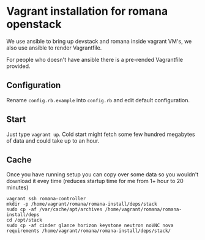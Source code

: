Vagrant installation for romana openstack
=========================================

We use ansible to bring up devstack and romana inside vagrant VM's,
we also use ansible to render Vagrantfile.

For people who doesn't have ansible there is a pre-rended Vagrantfile provided.

Configuration
-------------
Rename `config.rb.example` into `config.rb` and edit default configuration.

Start
-----

Just type `vagrant up`.
Cold start might fetch some few hundred megabytes of data and could take up to an hour.


Cache
-----
Once you have running setup you can copy over some data so you wouldn't download it evey time
(reduces startup time for me from 1+ hour to 20 minutes)

```
vagrant ssh romana-controller
mkdir -p /home/vagrant/romana/romana-install/deps/stack
sudo cp -af /var/cache/apt/archives /home/vagrant/romana/romana-install/deps
cd /opt/stack
sudo cp -af cinder glance horizon keystone neutron noVNC nova requirements /home/vagrant/romana/romana-install/deps/stack/
```
